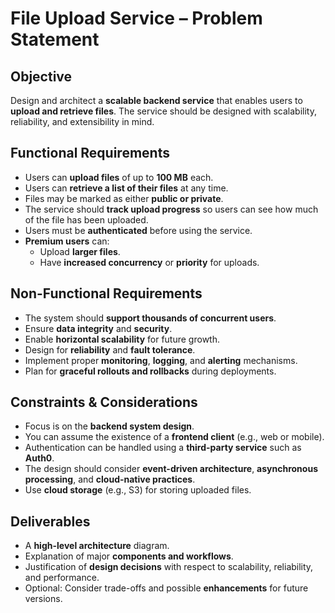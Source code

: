# File Upload Service – Problem Statement

## Objective

Design and architect a **scalable backend service** that enables users to **upload and retrieve files**. The service should be designed with scalability, reliability, and extensibility in mind.

## Functional Requirements

- Users can **upload files** of up to **100 MB** each.
- Users can **retrieve a list of their files** at any time.
- Files may be marked as either **public or private**.
- The service should **track upload progress** so users can see how much of the file has been uploaded.
- Users must be **authenticated** before using the service.
- **Premium users** can:
    - Upload **larger files**.
    - Have **increased concurrency** or **priority** for uploads.

## Non-Functional Requirements

- The system should **support thousands of concurrent users**.
- Ensure **data integrity** and **security**.
- Enable **horizontal scalability** for future growth.
- Design for **reliability** and **fault tolerance**.
- Implement proper **monitoring**, **logging**, and **alerting** mechanisms.
- Plan for **graceful rollouts and rollbacks** during deployments.

## Constraints & Considerations

- Focus is on the **backend system design**.
- You can assume the existence of a **frontend client** (e.g., web or mobile).
- Authentication can be handled using a **third-party service** such as **Auth0**.
- The design should consider **event-driven architecture**, **asynchronous processing**, and **cloud-native practices**.
- Use **cloud storage** (e.g., S3) for storing uploaded files.

## Deliverables

- A **high-level architecture** diagram.
- Explanation of major **components and workflows**.
- Justification of **design decisions** with respect to scalability, reliability, and performance.
- Optional: Consider trade-offs and possible **enhancements** for future versions.
